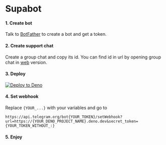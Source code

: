 # Supabot

#### 1. Create bot
Talk to [BotFather](https://t.me/botfather) to create a bot and get a token.

#### 2. Create support chat
Create a group chat and copy its id. You can find id in url by opening group chat in [web](https://web.telegram.org/) version.

#### 3. Deploy
[![Deploy to Deno](https://deno.com/deno-deploy-button.svg)](https://dash.deno.com/new?url=https://raw.githubusercontent.com/tchief/supabot/main/mod.ts&env=TELEGRAM_BOT_TOKEN,TELEGRAM_CHAT_ID)

#### 4. Set webhook
Replace `{YOUR_...}` with your variables and go to

`https://api.telegram.org/bot{YOUR_TOKEN}/setWebhook?url=https://{YOUR_DENO_PROJECT_NAME}.deno.dev&secret_token={YOUR_TOKEN_WITHOUT_:}`

#### 5. Enjoy
